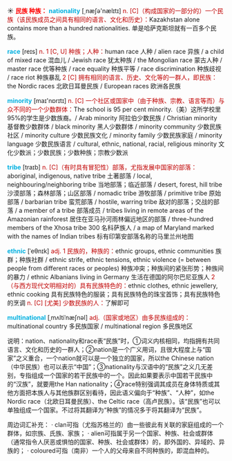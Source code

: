 ☀ <font color="red">**民族 种族：**</font>
<font color="sky blue">**nationality**</font> [͵næʃə'nælɪtɪ] 
<font color="#c00000">n. [C]（构成国家的一部分的）一个民族（该民族成员之间具有相同的语言、文化和历史）：</font>Kazakhstan alone contains more than a hundred nationalities. 单是哈萨克斯坦就有一百多个民族。

<font color="sky blue">**race**</font> [reɪs] 
<font color="#c00000">n. 1 [C, U] 种族；人种：</font>human race 人种 / alien race 异族 / a child of mixed race 混血儿 / Jewish race 犹太种族 / the Mongolian race 蒙古人种 / master race 优等种族 / race equality 种族平等 / race discrimination 种族歧视 / race riot 种族暴乱 <font color="#c00000">2 [C] 拥有相同的语言、历史、文化等的一群人，即民族：</font>the Nordic races 北欧日耳曼民族 / European races 欧洲各民族

<font color="sky blue">**minority**</font> [maɪ'nɒrɪtɪ] 
<font color="#c00000">n. [C] 一个社区或国家中（由于种族、宗教、语言等而）与众不同的一个少数群体：</font>The school is 95 per cent minority.（美）这所学校里95%的学生是少数族裔。/ Arab minority 阿拉伯少数民族 / Christian minority 基督教少数群体 / black minority 黑人少数群体 / minority community 少数民族社区 / minority culture 少数民族文化 / minority family 少数民族家庭 / minority language 少数民族语言 / cultural, ethnic, national, racial, religious minority 文化少数派；少数民族；少数种族；宗教少数派
           
<font color="sky blue">**tribe**</font> [traɪb]
<font color="#c00000">n. [C]（有时具有冒犯性）部落，尤指发展中国家的部落：</font>aboriginal, indigenous, native tribe 土著部落 / local, neighbouring/neighboring tribe 当地部落；临近部落 / desert, forest, hill tribe 沙漠部落；森林部落；山区部落 / nomadic tribe 游牧部落 / primitive tribe 原始部落 / barbarian tribe 蛮荒部落 / hostile, warring tribe 敌对的部落；交战的部落 / a member of a tribe 部落成员 / tribes living in remote areas of the Amazonian rainforest 居住在亚马孙河雨林偏远地区的部落 / three-hundred members of the Xhosa tribe 300 名科萨族人 / a map of Maryland marked with the names of Indian tribes 标有印第安部落名称的马里兰州地图
                                
<font color="sky blue">**ethnic**</font> [ˈeθnɪk]
<font color="#c00000">adj. 1 民族的，种族的：</font>ethnic groups, ethnic communities 族群；种族社群 / ethnic strife, ethnic tensions, ethnic violence (= between people from different races or peoples) 种族冲突；种族间的紧张形势；种族间的暴力 / ethnic Albanians living in Germany 生活在德国的阿尔巴尼亚族人 <font color="#c00000">2（与西方现代文明相对的）具有民族特色的：</font>ethnic clothes, ethnic jewellery, ethnic cooking 具有民族特色的服装；具有民族特色的珠宝首饰；具有民族特色的烹调 <font color="#c00000">n. [C] [尤美] 少数民族的人：</font>了解即可

<font color="sky blue">**multinational**</font> [ˌmʌltiˈnæʃnəl]
<font color="#c00000">adj.（国家或地区）由多民族组成的：</font>multinational country 多民族国家 / multinational region 多民族地区

说明：nation、nationality和race表“民族”时，①词义内核相同，均指拥有共同语言、文化和历史的一群人；②nation是一个广义用词，且很大程度上与“国家”之义重合，一个nation就可以是一个独立的国家，所以the Chinese nation（中华民族）也可以表示“中国”；③nationality与汉语中的“民族”之义几无差别，专指组成一个国家的若干民族中的一个。因此如果要表示中国若干民族中的“汉族”，就要用the Han nationality；④race特别强调其成员在身体特质或其他方面把本族人与其他族群区别看待，因此语义偏向于“种族”、“人种”，如the Nordic race（北欧日耳曼民族）、the Celtic race（高卢民族）。该“民族”也可以单独组成一个国家。不过将其翻译为“种族”的情况多于将其翻译为“民族”。

周边词汇补充：
· clan可指（尤指苏格兰的）由一些彼此有关联的家庭组成的一个群体，如宗族、氏族、家族；
· alien可指属于另一个国家、种族、社会或群体（通常指令人厌恶或惧怕的国家、种族、社会或群体）的，即外国的、异域的、异族的；
· coloured可指（南非）一个人的父母来自不同种族的，即混血种的。
